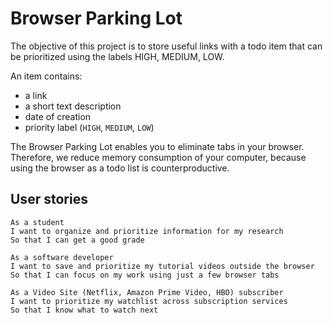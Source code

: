# Browser Parking Lot 

The objective of this project is to store useful links with a todo item that can be prioritized using the labels HIGH, MEDIUM, LOW.   

An item contains:  

- a link   
- a short text description  
- date of creation   
- priority label (`HIGH`, `MEDIUM`, `LOW`)  

The Browser Parking Lot enables you to eliminate tabs in your browser. Therefore, we reduce memory consumption of your computer, because using the browser as a todo list is counterproductive.  

## User stories  

``` 
As a student   
I want to organize and prioritize information for my research   
So that I can get a good grade  

As a software developer   
I want to save and prioritize my tutorial videos outside the browser  
So that I can focus on my work using just a few browser tabs  
 
As a Video Site (Netflix, Amazon Prime Video, HBO) subscriber   
I want to prioritize my watchlist across subscription services   
So that I know what to watch next  
``` 
